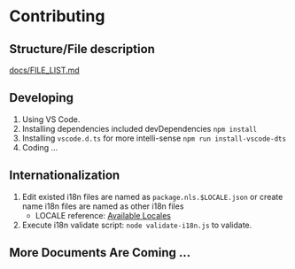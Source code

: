 # Contributing

## Structure/File description

[docs/FILE_LIST.md](docs/FILE_LIST.md)

## Developing

1. Using VS Code.
2. Installing dependencies included devDependencies `npm install`
3. Installing `vscode.d.ts` for more intelli-sense `npm run install-vscode-dts`
4. Coding ...

## Internationalization

1. Edit existed i18n files are named as `package.nls.$LOCALE.json` or
create name i18n files are named as other i18n files
	- LOCALE reference: [Available Locales](https://code.visualstudio.com/docs/getstarted/locales) 
2. Execute i18n validate script: `node validate-i18n.js` to validate.

## More Documents Are Coming ...
